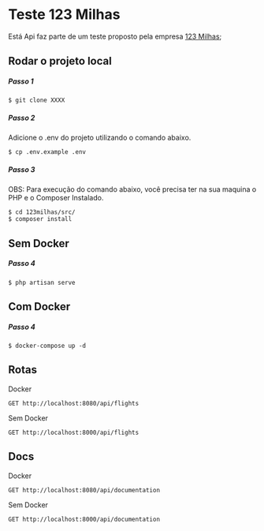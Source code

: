# Teste 123 Milhas

Está Api faz parte de um teste proposto pela empresa [123 Milhas](https://123milhas.com/);

## Rodar o projeto local

##### Passo 1

```
$ git clone XXXX
```

##### Passo 2

Adicione o .env do projeto utilizando o comando abaixo.

```
$ cp .env.example .env
```

##### Passo 3
OBS: Para execução do comando abaixo, você precisa ter na sua maquina o PHP e o Composer Instalado.

```
$ cd 123milhas/src/
$ composer install
```

## Sem Docker

##### Passo 4
```
$ php artisan serve
```

## Com Docker


##### Passo 4
```
$ docker-compose up -d
```

## Rotas

Docker
```
GET http://localhost:8080/api/flights
```

Sem Docker
```
GET http://localhost:8000/api/flights
```

## Docs

Docker
```
GET http://localhost:8080/api/documentation
```

Sem Docker
```
GET http://localhost:8000/api/documentation
```
